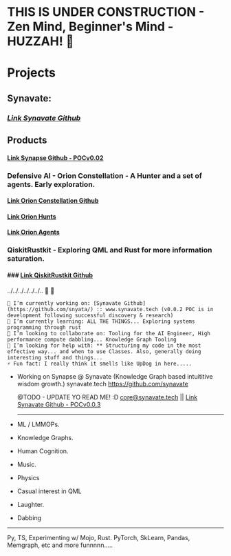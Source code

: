 # THIS IS UNDER CONSTRUCTION - Zen Mind, Beginner's Mind - HUZZAH! 👾

# Projects
## Synavate:
### ***[Link Synavate Github](https://www.github.com/synavate/)***

## Products
#### [Link Synapse Github - POCv0.02](https://www.github.com/synavate/synapse-monorepo)

### Defensive AI - Orion Constellation - A Hunter and a set of agents. Early exploration.
#### [Link Orion Constellation Github](https://www.github.com/orion-constellation/)
#### [Link Orion Hunts](https://www.github.com/orionhunts-ai)
#### [Link Orion Agents](https://www.github.com/orionagents)

### QiskitRustkit - Exploring QML and Rust for more information saturation.
#### ### [Link QiskitRustkit Github](https://www.github.com/synata/qiskit-ruskit/)


../../../../../../..  👋 👾

    🔭 I’m currently working on: [Synavate Github](https://github.com/snyata/) :: www.synavate.tech (v0.0.2 POC is in development following successful discovery & research)
    🌱 I’m currently learning: ALL THE THINGS... Exploring systems programming through rust
    👯 I’m looking to collaborate on: Tooling for the AI Engineer, High performance compute dabbling... Knowledge Graph Tooling
    🤔 I’m looking for help with: ** Structuring my code in the most effective way... and when to use Classes. Also, generally doing interesting stuff and things...
    ⚡ Fun fact: I really think it smells like UpDog in here.....

- Working on Synapse @ Synavate (Knowledge Graph based intuititive wisdom growth.)
  synavate.tech
  https://github.com/synavate

  @TODO - UPDATE YO READ ME! :D 
  core@synavate.tech || [Link Synavate Github - POCv0.0.3](https://www.github.com/synavate/)

  --------------------
- ML / LMMOPs.
- Knowledge Graphs.
- Human Cognition.
- Music.
- Physics
- Casual interest in QML
- Laughter.
- Dabbing

---------------------
Py, TS, Experimenting w/ Mojo, Rust.
PyTorch, SkLearn, Pandas, Memgraph, etc and more funnnnn.....


<!---
snyata/snyata is a ✨ special ✨ repository because its `README.md` (this file) appears on your GitHub profile.
You can click the Preview link to take a look at your changes.
--->
